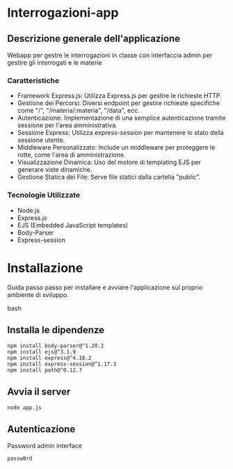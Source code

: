 # Interrogazioni-app

## Descrizione generale dell'applicazione

Webapp per gestre le interrogazioni in classe con interfaccia admin per gestire gli interrogati e le materie

### Caratteristiche

* Framework Express.js: Utilizza Express.js per gestire le richieste HTTP.
* Gestione dei Percorsi: Diversi endpoint per gestire richieste specifiche come "/", "/materia/:materia", "/data", ecc.
* Autenticazione: Implementazione di una semplice autenticazione tramite sessione per l'area amministrativa.
* Sessione Express: Utilizza express-session per mantenere lo stato della sessione utente.
* Middleware Personalizzato: Include un middleware per proteggere le rotte, come l'area di amministrazione.
* Visualizzazione Dinamica: Uso del motore di templating EJS per generare viste dinamiche.
* Gestione Statica dei File: Serve file statici dalla cartella "public".

### Tecnologie Utilizzate

* Node.js
* Express.js
* EJS (Embedded JavaScript templates)
* Body-Parser
* Express-session

# Installazione

Guida passo passo per installare e avviare l'applicazione sul proprio ambiente di sviluppo.

bash

## Installa le dipendenze
    npm install body-parser@^1.20.2
    npm install ejs@^3.1.9
    npm install express@^4.18.2
    npm install express-session@^1.17.3
    npm install path@^0.12.7

## Avvia il server
    node app.js
    
## Autenticazione 

Password admin interface 

    passw0rd
